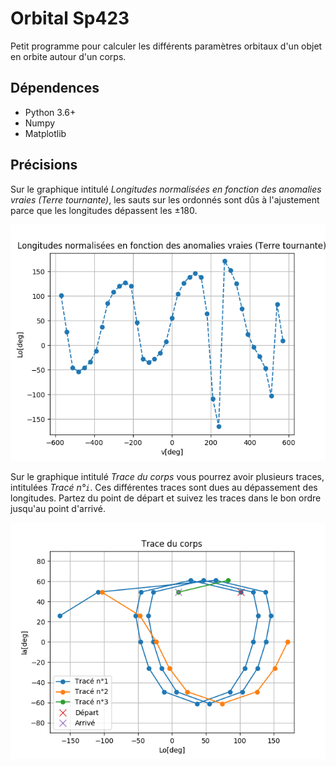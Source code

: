 # Orbital Sp423

Petit programme pour calculer les différents paramètres orbitaux d'un objet en orbite autour d'un corps.

## Dépendences
- Python 3.6+
- Numpy
- Matplotlib

## Précisions
Sur le graphique intitulé *Longitudes normalisées en fonction des anomalies vraies (Terre tournante)*, les sauts
sur les ordonnés sont dûs à l'ajustement parce que les longitudes dépassent les ±180.

![Il y a deux *sauts* : en 210 et en 500](images/long.png)

Sur le graphique intitulé *Trace du corps* vous pourrez avoir plusieurs traces, intitulées
*Tracé n°`i`*. Ces différentes traces sont dues au dépassement des longitudes. Partez du point de départ et suivez les 
traces dans le bon ordre jusqu'au point d'arrivé.

![](images/trace.png)